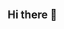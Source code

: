 ## Hi there 👋

<!--
**IsadoraG11/isadoraG11** is a ✨ _special_ ✨ repository because its `README.md` (this file) appears on your GitHub profile.
- [x] I am currently working on my skills to code on different platforms
### I am also learning code in Git bash
### I would like to collaborate with a game company i like
Here are some ideas to get you started:

- 🔭 I’m currently working on GitHub repositories
- 🌱 I’m currently learning code in Git bash
- 👯 I’m looking to collaborate with a game company
- 🤔 I’m looking for help with coding on different platforms
- 💬 Ask me about a little of HTML
- 📫 How to reach me: stu192871@lynnschools.org
- 😄 Pronouns: she/her
- ⚡ Fun fact: I like sleeping
-->
